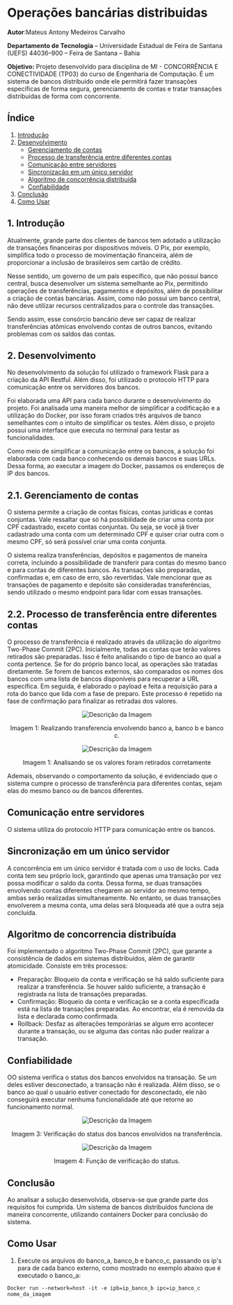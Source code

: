 # Operações bancárias distribuidas
**Autor**:Mateus Antony Medeiros Carvalho

**Departamento de Tecnologia** – Universidade Estadual de Feira de Santana (UEFS) 44036–900 – Feira de Santana – Bahia

**Objetivo:** Projeto desenvolvido para disciplina de MI - CONCORRÊNCIA E CONECTIVIDADE (TP03) do curso de Engenharia de Computação. É um sistema de bancos distribuido onde ele permitirá fazer transações específicas de forma segura, gerenciamento de contas e tratar transações distribuidas de forma com concorrente.

## Índice
1. [Introdução](#introducao)
2. [Desenvolvimento](#desenvolvimento)
    - [ Gerenciamento de contas](#gerenciamento-de-contas)
    - [ Processo de transferência entre diferentes contas](#processo-de-transferência-entre-diferentes-contas)
    - [ Comunicação entre servidores](#comunicação-entre-servidores)
    - [ Sincronização em um único servidor](#sincronização-em-um-único-servidor)
    - [ Algoritmo de concorrência distribuída](#algoritmo-de-concorrência-distribuída)
    - [ Confiabilidade](#confiabilidade)
3. [Conclusão](#conclusão)
4. [Como Usar](#como-usar)



<a id="introducao"></a>
## 1. Introdução
Atualmente, grande parte dos clientes de bancos tem adotado a utilização de transações financeiras por dispositivos móveis. O Pix, por exemplo, simplifica todo o processo de movimentação financeira, além de proporcionar a inclusão de brasileiros sem cartão de crédito.

Nesse sentido, um governo de um país específico, que não possui banco central, busca desenvolver um sistema semelhante ao Pix, permitindo operações de transferências, pagamentos e depósitos, além de possibilitar a criação de contas bancárias. Assim, como não possui um banco central, não deve utilizar recursos centralizados para o controle das transações.

Sendo assim, esse consórcio bancário deve ser capaz de realizar transferências atômicas envolvendo contas de outros bancos, evitando problemas com os saldos das contas.
 
<a id="desenvolvimento"></a>
## 2. Desenvolvimento
No desenvolvimento da solução foi utilizado o framework Flask para a criação da API Restful. Além disso, foi utilizado o protocolo HTTP para comunicação entre os servidores dos bancos.

Foi elaborada uma API para cada banco durante o desenvolvimento do projeto. Foi analisada uma maneira melhor de simplificar a codificação e a utilização do Docker, por isso foram criados três arquivos de banco semelhantes com o intuito de simplificar os testes. Além disso, o projeto possui uma interface que executa no terminal para testar as funcionalidades.

Como meio de simplificar a comunicação entre os bancos, a solução foi elaborada com cada banco conhecendo os demais bancos e suas URLs. Dessa forma, ao executar a imagem do Docker, passamos os endereços de IP dos bancos.

<a id="gerenciamento-de-contas"></a>
## 2.1. Gerenciamento de contas

O sistema permite a criação de contas físicas, contas jurídicas e contas conjuntas. Vale ressaltar que só há possibilidade de criar uma conta por CPF cadastrado, exceto contas conjuntas. Ou seja, se você já tiver cadastrado uma conta com um determinado CPF e quiser criar outra com o mesmo CPF, só será possível criar uma conta conjunta.

O sistema realiza transferências, depósitos e pagamentos de maneira correta, incluindo a possibilidade de transferir para contas do mesmo banco e para contas de diferentes bancos. As transações são preparadas, confirmadas e, em caso de erro, são revertidas. Vale mencionar que as transações de pagamento e depósito são consideradas transferências, sendo utilizado o mesmo endpoint para lidar com essas transações.

<a id="processo-de-transferência-entre-diferentes-contas"></a>
## 2.2. Processo de transferência entre diferentes contas

O processo de transferência é realizado através da utilização do algoritmo Two-Phase Commit (2PC). Inicialmente, todas as contas que terão valores retirados são preparadas. Isso é feito analisando o tipo de banco ao qual a conta pertence. Se for do próprio banco local, as operações são tratadas diretamente. Se forem de bancos externos, são comparados os nomes dos bancos com uma lista de bancos disponíveis para recuperar a URL específica. Em seguida, é elaborado o payload e feita a requisição para a rota do banco que lida com a fase de preparo. Este processo é repetido na fase de confirmação para finalizar as retiradas dos valores.

<p align="center">
   <img src="https://github.com/MateusAntony/Operacoes_bancarias_distribuidas/assets/68971638/17be8930-e9d2-4421-9e9e-4132d1c946c0" alt="Descrição da Imagem">
</p>
<p align="center">
  Imagem 1: Realizando transferencia envolvendo banco a, banco b e banco c. 
</p>

<p align="center">
   <img src="https://github.com/MateusAntony/Operacoes_bancarias_distribuidas/assets/68971638/196834f4-62da-40a5-9ac2-f0dcfd73de56" alt="Descrição da Imagem">
</p>
<p align="center">
  Imagem 1: Analisando se os valores foram retirados corretamente
</p>


Ademais, observando o comportamento da solução, é evidenciado que o sistema cumpre o processo de transferência para diferentes contas, sejam elas do mesmo banco ou de bancos diferentes.

<a id="Comunicação_entre_servidores"></a>
## Comunicação entre servidores

O sistema utiliza do protocolo HTTP para comunicação entre os bancos.

<a id="Sincronização_em_um_único_servidor"></a>
## Sincronização em um único servidor

A concorrência em um único servidor é tratada com o uso de locks. Cada conta tem seu próprio lock, garantindo que apenas uma transação por vez possa modificar o saldo da conta. Dessa forma, se duas transações envolvendo contas diferentes chegarem ao servidor ao mesmo tempo, ambas serão realizadas simultaneamente. No entanto, se duas transações envolverem a mesma conta, uma delas será bloqueada até que a outra seja concluída.

<a id="algoritmo-de-concorrência-distribuída"></a>
## Algoritmo de concorrencia distribuída

Foi implementado o algoritmo Two-Phase Commit (2PC), que garante a consistência de dados em sistemas distribuídos, além de garantir atomicidade. Consiste em três processos: 

- Preparação: Bloqueio da conta e verificação se há saldo suficiente para realizar a transferência. Se houver saldo suficiente, a transação é registrada na lista de transações preparadas.
- Confirmação: Bloqueio da conta e verificação se a conta especificada está na lista de transações preparadas. Ao encontrar, ela é removida da lista e declarada como confirmada.
- Rollback: Desfaz as alterações temporárias se algum erro acontecer durante a transação, ou se alguma das contas não puder realizar a transação.

<a id="Confiabilidade"></a>
## Confiabilidade

OO sistema verifica o status dos bancos envolvidos na transação. Se um deles estiver desconectado, a transação não é realizada. Além disso, se o banco ao qual o usuário estiver conectado for desconectado, ele não conseguirá executar nenhuma funcionalidade até que retorne ao funcionamento normal.

<p align="center">
   <img src="https://github.com/MateusAntony/Operacoes_bancarias_distribuidas/assets/68971638/f59858f6-9a4c-4f0d-8f89-03d4e5584cbf" alt="Descrição da Imagem">
</p>
<p align="center">
  Imagem 3: Verificação do status dos bancos envolvidos na transferência.
</p>

<p align="center">
   <img src="https://github.com/MateusAntony/Operacoes_bancarias_distribuidas/assets/68971638/258f2976-76b4-4bd6-bef9-72e1b29acefd" alt="Descrição da Imagem">
</p>
<p align="center">
  Imagem 4: Função de verificação do status.
</p>

<a id="Conclusão"></a>
## Conclusão

Ao analisar a solução desenvolvida, observa-se que grande parte dos requisitos foi cumprida. Um sistema de bancos distribuídos funciona de maneira concorrente, utilizando containers Docker para conclusão do sistema.

<a id="Como_Usar"></a>
## Como Usar
1. Execute os arquivos do banco_a, banco_b e banco_c, passando os ip's para de cada banco externo, como mostrado no exemplo abaixo que é executado o banco_a:

`Docker run --network=host -it -e ipb=ip_banco_b ipc=ip_banco_c nome_da_imagem`

